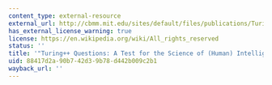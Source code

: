 ```yaml
---
content_type: external-resource
external_url: http://cbmm.mit.edu/sites/default/files/publications/Turing_Plus_Questions.pdf
has_external_license_warning: true
license: https://en.wikipedia.org/wiki/All_rights_reserved
status: ''
title: '"Turing++ Questions: A Test for the Science of (Human) Intelligence." (PDF)'
uid: 88417d2a-90b7-42d3-9b78-d442b009c2b1
wayback_url: ''
---
```

